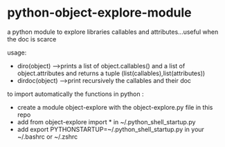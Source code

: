 # python-object-explore-module
a python module to explore libraries callables and attributes...useful when the doc is scarce

usage:
* diro(object) 
-->prints a list of object.callables() and a list of object.attributes and returns a tuple (list(callables),list(attributes))
* dirdoc(object) 
-->print recursively the callables and their doc

to import automatically the functions in python :
* create a module object-explore with the object-explore.py file in this repo
* add from object-explore import * in ~/.python_shell_startup.py
* add export PYTHONSTARTUP=~/.python_shell_startup.py in your ~/.bashrc or ~/.zshrc

